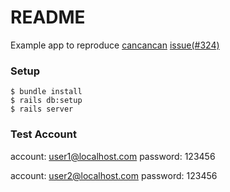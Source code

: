 # README

Example app to reproduce [cancancan](https://github.com/CanCanCommunity/cancancan) [issue(#324)](https://github.com/CanCanCommunity/cancancan/issues/324)

### Setup

```
$ bundle install
$ rails db:setup
$ rails server
```

### Test Account

account: user1@localhost.com
password: 123456

account: user2@localhost.com
password: 123456
